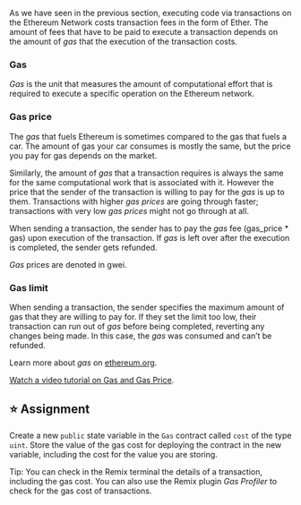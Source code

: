 As we have seen in the previous section, executing code via transactions on the Ethereum Network costs transaction fees in the form of Ether. The amount of fees that have to be paid to execute a transaction depends on the amount of _gas_ that the execution of the transaction costs.

### Gas

_Gas_ is the unit that measures the amount of computational effort that is required to execute a specific operation on the Ethereum network.

### Gas price

The _gas_ that fuels Ethereum is sometimes compared to the gas that fuels a car. The amount of gas your car consumes is mostly the same, but the price you pay for gas depends on the market.

Similarly, the amount of _gas_ that a transaction requires is always the same for the same computational work that is associated with it. However the price that the sender of the transaction is willing to pay for the _gas_ is up to them. Transactions with higher _gas prices_ are going through faster; transactions with very low _gas prices_ might not go through at all.

When sending a transaction, the sender has to pay the _gas_ fee (gas_price \* gas) upon execution of the transaction. If _gas_ is left over after the execution is completed, the sender gets refunded.

_Gas_ prices are denoted in gwei.

### Gas limit

When sending a transaction, the sender specifies the maximum amount of gas that they are willing to pay for. If they set the limit too low, their transaction can run out of _gas_ before being completed, reverting any changes being made. In this case, the _gas_ was consumed and can’t be refunded.

Learn more about _gas_ on <a href="https://ethereum.org/en/developers/docs/gas/" target="_blank">ethereum.org</a>.

<a href="https://www.youtube.com/watch?v=oTS9uxU6cAM" target="_blank">Watch a video tutorial on Gas and Gas Price</a>.

## ⭐️ Assignment

Create a new `public` state variable in the `Gas` contract called `cost` of the type `uint`. Store the value of the gas cost for deploying the contract in the new variable, including the cost for the value you are storing.

Tip: You can check in the Remix terminal the details of a transaction, including the gas cost. You can also use the Remix plugin _Gas Profiler_ to check for the gas cost of transactions.
